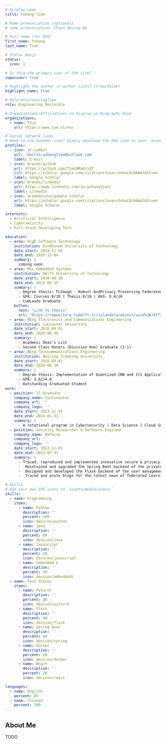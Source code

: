 ```yaml
---
# Display name
title: Yuhang Tian

# Name pronunciation (optional)
# name_pronunciation: Chien Shiung Wu

# Full name (for SEO)
first_name: Yuhang
last_name: Tian

# Status emoji
status:
  icon: 🔋

# Is this the primary user of the site?
superuser: true

# Highlight the author in author lists? (true/false)
highlight_name: true

# Role/position/tagline
role: Engineering Doctorate

# Organizations/Affiliations to display in Biography blox
organizations:
  - name: TU/e
    url: https://www.tue.nl/en/

# Social network links
# Need to use another icon? Simply download the SVG icon to your `assets/media/icons/` folder.
profiles:
  - icon: at-symbol
    url: 'mailto:yuhangt1an@outlook.com'
    label: E-mail
  - icon: brands/github
    url: https://github.com/Timo9Madrid7
    lrl: https://scholar.google.com/citations?user=3nkoLDcAAAAJ&hl=en
    label: Google Scholar
  - icon: brands/linkedin
    url: https://www.linkedin.com/in/yuhangt1an/
    label: LinkedIn
  - icon: academicons/google-scholar
    url: https://scholar.google.com/citations?user=3nkoLDcAAAAJ&hl=en
    label: Google Scholar

interests:
  - Artificial Intelligence
  - Cybersecurity
  - Full Stack Developing Tech

education:
  - area: EngD Software Technology
    institution: Eindhoven University of Technology 
    date_start: 2024-11-04
    date_end: 2026-11-04
    summary: |
      coming soon
  - area: MSc Embedded Systems
    institution: Delft University of Technology
    date_start: 2020-08-30
    date_end: 2022-08-25
    summary: |
      - Degree thesis: FLVoogd ‑ Robust AndPrivacy Preserving Federated Learning
      - GPA: Courses:8/10 | Thesis:9/10 | AVG: 8.4/10
      - CumLaude Graduate
    button:
      text: "Link to thesis"
      url: "https://repository.tudelft.nl/islandora/object/uuid%3A7d7f279c-61b9-4739-b03c-637f065d460d?collection=education"
  - area: BEng Electronics and Communications Engineering
    institution: Lancaster University
    date_start: 2016-09-01
    date_end: 2020-06-30
    summary: |
      - Academic Dean’s List
      - Second Class Honors (Division One) Graduate (2:1)
  - area: BEng Telecommunications Engineering
    institution: Beijing Jiaotong University
    date_start: 2016-09-01
    date_end: 2020-06-30
    summary: |
      - Degree thesis: Implementation of Quantized CNN and Its Application
      - GPA: 3.62/4.0
      - Outstanding Graduated Student
work:
  - position: IT Graduate
    company_name: Continental
    company_url: ''
    company_logo: ''
    date_start: 2023-11-01
    date_end: 2024-01-31
    summary: |
      - A rotational program in Cybersecurity | Data Science | Cloud Solutions | IT Architecture
  - position: Security Researcher & Software Engineer
    company_name: NSFocus
    company_url: ''
    company_logo: ''
    date_start: 2022-11-01
    date_end: 2023-07-31
    summary: |
      - Traced, reproduced and implemented innovative secure & privacy‑preserving techniques into the private computing platform
      -  Maintained and upgraded the Spring Boot backend of the private computing platform
      -  Designed and developed the Flask backend of the user management system
      -  Traced and wrote blogs for the latest news of federated Learning algorithm

# Skills
# Add your own SVG icons to `assets/media/icons/`
skills:
  - name: Programming
    items:
      - name: Python
        description: ''
        percent: 100
        icon: devicon/python
      - name: Java
        description: ''
        percent: 80
        icon: devicon/java
      - name: JavaScript
        description: ''
        percent: 20
        icon: devicon/javascript
      - name: Embedded C
        description: ''
        percent: 50
        icon: devicon/embeddedc
  - name: Tech Stacks
    items:
      - name: Pytorch
        description: ''
        percent: 80
        icon: devicon/pytorch
      - name: Flask
        description: ''
        percent: 40
        icon: devicon/flask 
      - name: Spring Boot
        description: ''
        percent: 60
        icon: devicon/spring
      - name: Docker
        description: ''
        percent: 20
        icon: devicon/docker
      - name: React
        description: ''
        percent: 20
        icon: devicon/react

languages:
  - name: English
    percent: 85
  - name: Chinese
    percent: 100
---
```


## About Me

<!-- TODO -->
TODO
